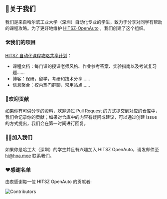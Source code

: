 ## 👋关于我们

我们是来自哈尔滨工业大学（深圳）自动化专业的学生，致力于分享对同学有帮助的课程攻略。为了更好地维护 [HITSZ-OpenAuto](https://github.com/HITSZ-OpenAuto/HITSZ-OpenAuto) ，我们创建了这个组织。

### 🛠️我们的项目

[HITSZ 自动化课程攻略共享计划](https://hoa.moe)：

- 课程文档：每门课的授课老师风格、作业参考答案、实验指南以及考试复习题……
- 博客：保研，留学，考研和技术分享……
- 信息聚合：校内热门群聊，常用站点……

### 📖欢迎贡献

如果你有可供分享的资料，欢迎通过 Pull Request 的方式提交到对应的仓库中，我们会记录你的贡献；如果对仓库中的内容有疑问或建议，可以通过创建 Issue 的方式提出，我们会在第一时间进行回复。

### 🙋‍♀️加入我们

如果你是哈工大（深圳）的学生并且有兴趣加入 HITSZ OpenAuto，请发邮件至 [hi@hoa.moe](mailto:hi@hoa.moe) 联系我们。

### ❤️感谢名单

由衷感谢每一位 HITSZ OpenAuto 的贡献者:

![Contributors](https://contrib.nn.ci/api?repo=xiln7/HITSZ-OpenAuto&repo=HITSZ-OpenAuto/EE1011A&repo=HITSZ-OpenAuto/EE1011B&repo=HITSZ-OpenAuto/MECH2010&repo=HITSZ-OpenAuto/COMP2014&repo=HITSZ-OpenAuto/PHYS1002A&repo=HITSZ-OpenAuto/AUTO3001A&repo=HITSZ-OpenAuto/AUTO2003B&repo=HITSZ-OpenAuto/EE1012B&repo=HITSZ-OpenAuto/AUTO2005&repo=HITSZ-OpenAuto/EE1007&repo=HITSZ-OpenAuto/AUTO3016&repo=HITSZ-OpenAuto/AUTO3002A&repo=HITSZ-OpenAuto/GEIP1011&repo=HITSZ-OpenAuto/AUTO3004&repo=HITSZ-OpenAuto/EE3005&repo=HITSZ-OpenAuto/AUTO3003&repo=HITSZ-OpenAuto/MATH1005&repo=HITSZ-OpenAuto/HITSZ-Auto-Wiki&repo=HITSZ-OpenAuto/AUTO3001B&repo=HITSZ-OpenAuto/AUTO1001&repo=HITSZ-OpenAuto/AUTO3006&repo=HITSZ-OpenAuto/GEIP1016&repo=HITSZ-OpenAuto/MOOC&repo=HITSZ-OpenAuto/AUTO3007&repo=HITSZ-OpenAuto/COMP2021&repo=HITSZ-OpenAuto/ECON2005F&repo=HITSZ-OpenAuto/CHEM1012&repo=HITSZ-OpenAuto/PHYS1001B&repo=HITSZ-OpenAuto/MATH1004&repo=HITSZ-OpenAuto/PHYS1002B&repo=HITSZ-OpenAuto/GEIP1018&repo=HITSZ-OpenAuto/EMEC1002&repo=HITSZ-OpenAuto/EE1010&repo=HITSZ-OpenAuto/EE1009&repo=HITSZ-OpenAuto/EE1008&repo=HITSZ-OpenAuto/COMP2050&repo=HITSZ-OpenAuto/MATH1015A&repo=HITSZ-OpenAuto/MATH1002&repo=HITSZ-OpenAuto/LANG1006&repo=HITSZ-OpenAuto/PHYS1001A&repo=HITSZ-OpenAuto/MATH1015B&repo=HITSZ-OpenAuto/EE1012A&repo=HITSZ-OpenAuto/AUTO2006&repo=HITSZ-OpenAuto/AUTO3002B&repo=HITSZ-OpenAuto/AUTO3005&repo=HITSZ-OpenAuto/MATH3010&repo=HITSZ-OpenAuto/AUTO3014)
